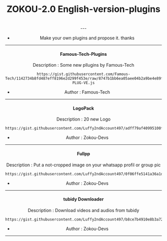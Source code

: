 <h1 align="center"> ZOKOU-2.0 English-version-plugins </h1>
<div align="center">
<br /> 
---

- Make your own plugins and propose it. thanks

---


<h4 align="center"> Famous-Tech-Plugins </h1>

  Description : Some new pllugins by Famous-Tech

```
https://gist.githubusercontent.com/Famous-Tech/1142734b8fd487eff8196e2d299f453e/raw/8747b1bb6ea05aee04b2a9be4e89f0cca2e94282/FAMOUS-PLUG-VE.js
```
- Author : Famous-Tech
---


<h4 align="center"> LogoPack </h1>

  Description : 20 new Logo

```
https://gist.githubusercontent.com/Luffy2ndAccount497/adff79af40995100f10205f16ce6bb2d/raw/5496970c0dd4db87b7e7f47affb34eceead08d5b/logopackVE.js
```
- Author : Zokou-Devs
---


<h4 align="center"> Fullpp </h1>

  Description : Put a not-cropped image on your whatsapp profil or group pic

```
https://gist.githubusercontent.com/Luffy2ndAccount497/0f06ffe5141a36a1de1cf66088e7161b/raw/d1919d5b8980df622efb03e856def5bd91d54db8/fullppVE.js
```
- Author : Zokou-Devs
---


<h4 align="center"> tubidy Downloader </h1>

  Description : Download videos and audios from tubidy

```
https://gist.githubusercontent.com/Luffy2ndAccount497/b8ce7b4910e8b3a725c5fab67218a661/raw/db49ef633f85ef9d91abb8e2bc11956cc2b11470/tubidyVE.js
```
- Author : Zokou-Devs
---